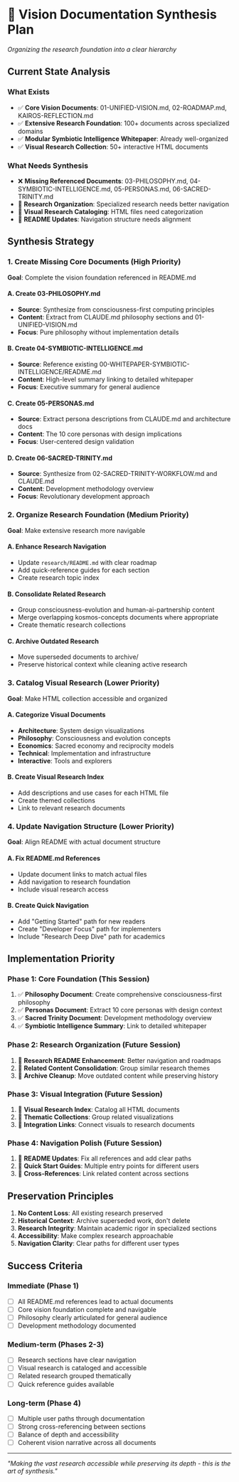 # 🌟 Vision Documentation Synthesis Plan

*Organizing the research foundation into a clear hierarchy*

## Current State Analysis

### What Exists
- ✅ **Core Vision Documents**: 01-UNIFIED-VISION.md, 02-ROADMAP.md, KAIROS-REFLECTION.md
- ✅ **Extensive Research Foundation**: 100+ documents across specialized domains
- ✅ **Modular Symbiotic Intelligence Whitepaper**: Already well-organized 
- ✅ **Visual Research Collection**: 50+ interactive HTML documents

### What Needs Synthesis
- ❌ **Missing Referenced Documents**: 03-PHILOSOPHY.md, 04-SYMBIOTIC-INTELLIGENCE.md, 05-PERSONAS.md, 06-SACRED-TRINITY.md
- 🔄 **Research Organization**: Specialized research needs better navigation
- 🔄 **Visual Research Cataloging**: HTML files need categorization
- 🔄 **README Updates**: Navigation structure needs alignment

## Synthesis Strategy

### 1. Create Missing Core Documents (High Priority)
**Goal**: Complete the vision foundation referenced in README.md

#### A. Create 03-PHILOSOPHY.md
- **Source**: Synthesize from consciousness-first computing principles
- **Content**: Extract from CLAUDE.md philosophy sections and 01-UNIFIED-VISION.md
- **Focus**: Pure philosophy without implementation details

#### B. Create 04-SYMBIOTIC-INTELLIGENCE.md  
- **Source**: Reference existing 00-WHITEPAPER-SYMBIOTIC-INTELLIGENCE/README.md
- **Content**: High-level summary linking to detailed whitepaper
- **Focus**: Executive summary for general audience

#### C. Create 05-PERSONAS.md
- **Source**: Extract persona descriptions from CLAUDE.md and architecture docs
- **Content**: The 10 core personas with design implications
- **Focus**: User-centered design validation

#### D. Create 06-SACRED-TRINITY.md
- **Source**: Synthesize from 02-SACRED-TRINITY-WORKFLOW.md and CLAUDE.md
- **Content**: Development methodology overview
- **Focus**: Revolutionary development approach

### 2. Organize Research Foundation (Medium Priority)
**Goal**: Make extensive research more navigable

#### A. Enhance Research Navigation
- Update `research/README.md` with clear roadmap
- Add quick-reference guides for each section
- Create research topic index

#### B. Consolidate Related Research
- Group consciousness-evolution and human-ai-partnership content
- Merge overlapping kosmos-concepts documents where appropriate
- Create thematic research collections

#### C. Archive Outdated Research
- Move superseded documents to archive/
- Preserve historical context while cleaning active research

### 3. Catalog Visual Research (Lower Priority)
**Goal**: Make HTML collection accessible and organized

#### A. Categorize Visual Documents
- **Architecture**: System design visualizations
- **Philosophy**: Consciousness and evolution concepts  
- **Economics**: Sacred economy and reciprocity models
- **Technical**: Implementation and infrastructure
- **Interactive**: Tools and explorers

#### B. Create Visual Research Index
- Add descriptions and use cases for each HTML file
- Create themed collections
- Link to relevant research documents

### 4. Update Navigation Structure (Lower Priority)
**Goal**: Align README with actual document structure

#### A. Fix README.md References
- Update document links to match actual files
- Add navigation to research foundation
- Include visual research access

#### B. Create Quick Navigation
- Add "Getting Started" path for new readers
- Create "Developer Focus" path for implementers
- Include "Research Deep Dive" path for academics

## Implementation Priority

### Phase 1: Core Foundation (This Session)
1. ✅ **Philosophy Document**: Create comprehensive consciousness-first philosophy
2. ✅ **Personas Document**: Extract 10 core personas with design context
3. ✅ **Sacred Trinity Document**: Development methodology overview
4. ✅ **Symbiotic Intelligence Summary**: Link to detailed whitepaper

### Phase 2: Research Organization (Future Session)
1. 🔄 **Research README Enhancement**: Better navigation and roadmaps
2. 🔄 **Related Content Consolidation**: Group similar research themes
3. 🔄 **Archive Cleanup**: Move outdated content while preserving history

### Phase 3: Visual Integration (Future Session)  
1. 🔄 **Visual Research Index**: Catalog all HTML documents
2. 🔄 **Thematic Collections**: Group related visualizations
3. 🔄 **Integration Links**: Connect visuals to research documents

### Phase 4: Navigation Polish (Future Session)
1. 🔄 **README Updates**: Fix all references and add clear paths
2. 🔄 **Quick Start Guides**: Multiple entry points for different users
3. 🔄 **Cross-References**: Link related content across sections

## Preservation Principles

1. **No Content Loss**: All existing research preserved
2. **Historical Context**: Archive superseded work, don't delete
3. **Research Integrity**: Maintain academic rigor in specialized sections
4. **Accessibility**: Make complex research approachable
5. **Navigation Clarity**: Clear paths for different user types

## Success Criteria

### Immediate (Phase 1)
- [ ] All README.md references lead to actual documents
- [ ] Core vision foundation complete and navigable
- [ ] Philosophy clearly articulated for general audience
- [ ] Development methodology documented

### Medium-term (Phases 2-3)
- [ ] Research sections have clear navigation
- [ ] Visual research is cataloged and accessible
- [ ] Related research grouped thematically
- [ ] Quick reference guides available

### Long-term (Phase 4)
- [ ] Multiple user paths through documentation
- [ ] Strong cross-referencing between sections
- [ ] Balance of depth and accessibility
- [ ] Coherent vision narrative across all documents

---

*"Making the vast research accessible while preserving its depth - this is the art of synthesis."*